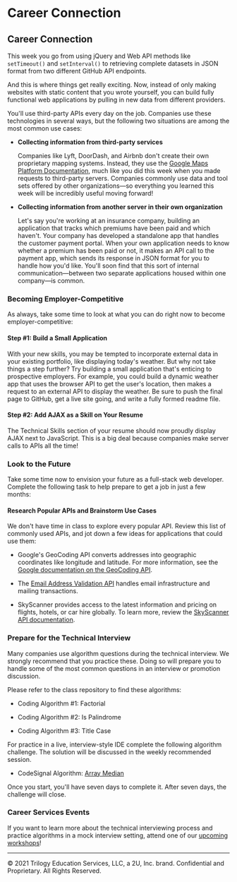 # Career Connection

## Career Connection

This week you go from using jQuery and Web API methods like `setTimeout()` and `setInterval()` to retrieving complete datasets in JSON format from two different GitHub API endpoints. 

And this is where things get really exciting. Now, instead of only making websites with static content that you wrote yourself, you can build fully functional web applications by pulling in new data from different providers.

You'll use third-party APIs every day on the job. Companies use these technologies in several ways, but the following two situations are among the most common use cases:

* **Collecting information from third-party services**

    Companies like Lyft, DoorDash, and Airbnb don't create their own proprietary mapping systems. Instead, they use the [Google Maps Platform Documentation](https://developers.google.com/maps/documentation), much like you did this week when you made requests to third-party servers. Companies commonly use data and tool sets offered by other organizations&mdash;so everything you learned this week will be incredibly useful moving forward!

* **Collecting information from another server in their own organization**

    Let's say you're working at an insurance company, building an application that tracks which premiums have been paid and which haven't. Your company has developed a standalone app that handles the customer payment portal. When your own application needs to know whether a premium has been paid or not, it makes an API call to the payment app, which sends its response in JSON format for you to handle how you'd like. You'll soon find that this sort of internal communication&mdash;between two separate applications housed within one company&mdash;is common.

### Becoming Employer-Competitive

As always, take some time to look at what you can do right now to become employer-competitive:

#### Step #1: Build a Small Application

With your new skills, you may be tempted to incorporate external data in your existing portfolio, like displaying today's weather. But why not take things a step further? Try building a small application that's enticing to prospective employers. For example, you could build a dynamic weather app that uses the browser API to get the user's location, then makes a request to an external API to display the weather. Be sure to push the final page to GitHub, get a live site going, and write a fully formed readme file.

#### Step #2: Add AJAX as a Skill on Your Resume

The Technical Skills section of your resume should now proudly display AJAX next to JavaScript. This is a big deal because companies make server calls to APIs all the time!

### Look to the Future

Take some time now to envision your future as a full-stack web developer. Complete the following task to help prepare to get a job in just a few months:

#### Research Popular APIs and Brainstorm Use Cases

We don't have time in class to explore every popular API. Review this list of commonly used APIs, and jot down a few ideas for applications that could use them:

* Google's GeoCoding API converts addresses into geographic coordinates like longitude and latitude. For more information, see the [Google documentation on the GeoCoding API](https://developers.google.com/maps/documentation/geocoding/start).

* The [Email Address Validation API](https://sendgrid.com/solutions/email-validation-api/) handles email infrastructure and mailing transactions.

* SkyScanner provides access to the latest information and pricing on flights, hotels, or car hire globally. To learn more, review the [SkyScanner API documentation](https://skyscanner.github.io/slate/).

### Prepare for the Technical Interview

Many companies use algorithm questions during the technical interview. We strongly recommend that you practice these. Doing so will prepare you to handle some of the most common questions in an interview or promotion discussion.

Please refer to the class repository to find these algorithms:

* Coding Algorithm #1: Factorial

* Coding Algorithm #2: Is Palindrome

* Coding Algorithm #3: Title Case

For practice in a live, interview-style IDE complete the following algorithm challenge. The solution will be discussed in the weekly recommended session.

* CodeSignal Algorithm: [Array Median](https://app.codesignal.com/public-test/KXE5b7L3CPKSdYkzh/35X8aLqz9hNStg)

Once you start, you'll have seven days to complete it. After seven days, the challenge will close.

### Career Services Events

If you want to learn more about the technical interviewing process and practice algorithms in a mock interview setting, attend one of our [upcoming workshops](https://careerservicesonlineevents.splashthat.com/)!

---

© 2021 Trilogy Education Services, LLC, a 2U, Inc. brand. Confidential and Proprietary. All Rights Reserved.
